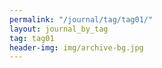 ```yaml
---
permalink: "/journal/tag/tag01/"
layout: journal_by_tag
tag: tag01
header-img: img/archive-bg.jpg
---
```


